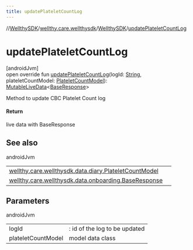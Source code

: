 ```yaml
---
title: updatePlateletCountLog
---
```

//[WellthySDK](../../../index.html)/[wellthy.care.wellthysdk](../index.html)/[WellthySDK](index.html)/[updatePlateletCountLog](update-platelet-count-log.html)



# updatePlateletCountLog



[androidJvm]\
open override fun [updatePlateletCountLog](update-platelet-count-log.html)(logId: [String](https://kotlinlang.org/api/latest/jvm/stdlib/kotlin/-string/index.html), plateletCountModel: [PlateletCountModel](../../wellthy.care.wellthysdk.data.diary/-platelet-count-model/index.html)): [MutableLiveData](https://developer.android.com/reference/kotlin/androidx/lifecycle/MutableLiveData.html)&lt;[BaseResponse](../../wellthy.care.wellthysdk.data.onboarding/-base-response/index.html)&gt;



Method to update CBC Platelet Count log



#### Return



live data with BaseResponse



## See also


androidJvm

| | |
|---|---|
| [wellthy.care.wellthysdk.data.diary.PlateletCountModel](../../wellthy.care.wellthysdk.data.diary/-platelet-count-model/index.html) |  |
| [wellthy.care.wellthysdk.data.onboarding.BaseResponse](../../wellthy.care.wellthysdk.data.onboarding/-base-response/index.html) |  |



## Parameters


androidJvm

| | |
|---|---|
| logId | : id of the log to be updated |
| plateletCountModel | model data class |




